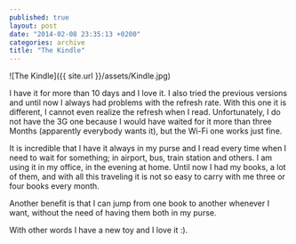```yaml
---
published: true
layout: post
date: "2014-02-08 23:35:13 +0200"
categories: archive
title: "The Kindle"
---
```


![The Kindle]({{ site.url }}/assets/Kindle.jpg)

I have it for more than 10 days and I love it. I also tried the previous versions and until now I always had problems with the refresh rate. With this one it is different, I cannot even realize the refresh when I read. Unfortunately, I do not have the 3G one because I would have waited for it more than three Months (apparently everybody wants it), but the Wi-Fi one works just fine.

It is incredible that I have it always in my purse and I read every time when I need to wait for something; in airport, bus, train station and others. I am using it in my office, in the evening at home. Until now I had my books, a lot of them, and with all this traveling it is not so easy to carry with me three or four books every month.

Another benefit is that I can jump from one book to another whenever I want, without the need of having them both in my purse.

With other words I have a new toy and I love it :).
